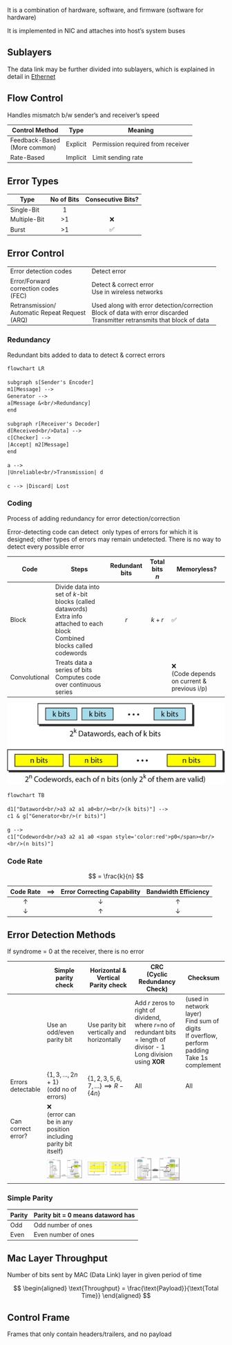 It is a combination of hardware, software, and firmware (software for hardware)

It is implemented in NIC and attaches into host’s system buses

## Sublayers

The data link may be further divided into sublayers, which is explained in detail in [Ethernet](08_Ethernet.md)

## Flow Control

Handles mismatch b/w sender’s and receiver’s speed

| Control Method                    | Type     | Meaning                           |
| --------------------------------- | -------- | --------------------------------- |
| Feedback-Based<br />(More common) | Explicit | Permission required from receiver |
| Rate-Based                        | Implicit | Limit sending rate                |

## Error Types

| Type         | No of Bits | Consecutive Bits? |
| ------------ | :--------: | :---------------: |
| Single-Bit   |     1      |                   |
| Multiple-Bit |     >1     |         ❌         |
| Burst        |     >1     |         ✅         |

## Error Control

|                                                          |                                                              |
| -------------------------------------------------------- | ------------------------------------------------------------ |
| Error detection codes                                    | Detect error                                                 |
| Error/Forward<br />correction codes<br />(FEC)           | Detect & correct error<br />Use in wireless networks         |
| Retransmission/<br />Automatic Repeat Request<br />(ARQ) | Used along with error detection/correction<br />Block of data with error discarded<br />Transmitter retransmits that block of data |

### Redundancy

Redundant bits added to data to detect & correct errors

```mermaid
flowchart LR

subgraph s[Sender's Encoder]
m1[Message] -->
Generator -->
a[Message &<br/>Redundancy]
end

subgraph r[Receiver's Decoder]
d[Received<br/>Data] -->
c[Checker] -->
|Accept| m2[Message]
end

a -->
|Unreliable<br/>Transmission| d

c --> |Discard| Lost
```

### Coding

Process of adding redundancy for error detection/correction

Error-detecting code can detect  only types of errors for which it is designed;
other types of errors may remain undetected.
There is no way to detect every possible error

| Code          | Steps                                                        | Redundant bits | Total bits<br />$n$ | Memoryless?                                     |
| ------------- | ------------------------------------------------------------ | :------------: | :-----------------: | ----------------------------------------------- |
| Block         | Divide data into set of $k$-bit blocks (called datawords) <br />Extra info attached to each block<br />Combined blocks called codewords |      $r$       |        $k+r$        | ✅                                               |
| Convolutional | Treats data a series of bits<br />Computes code over continuous series |                |                     | ❌<br />(Code depends on current & previous i/p) |

![image-20230404220718845](./assets/image-20230404220718845.png)

```mermaid
flowchart TB

d1["Dataword<br/>a3 a2 a1 a0<br/><br/>(k bits)"] -->
c1 & g["Generator<br/>(r bits)"]

g -->
c1["Codeword<br/>a3 a2 a1 a0 <span style='color:red'>p0</span><br/><br/>(n bits)"]
```

### Code Rate

$$
= \frac{k}{n}
$$

|  Code Rate   | $\implies$ | Error Correcting Capability | Bandwidth Efficiency |
| :----------: | :--------: | :-------------------------: | :------------------: |
|  $\uparrow$  |            |        $\downarrow$         |      $\uparrow$      |
| $\downarrow$ |            |         $\uparrow$          |     $\downarrow$     |

## Error Detection Methods

If syndrome = 0 at the receiver, there is no error

|                    | Simple parity check                                          | Horizontal & Vertical<br />Parity check                      | CRC<br />(Cyclic Redundancy Check)                           | Checksum                                                     |
| ------------------ | ------------------------------------------------------------ | ------------------------------------------------------------ | ------------------------------------------------------------ | ------------------------------------------------------------ |
|                    | Use an odd/even parity bit                                   | Use parity bit vertically and horizontally                   | Add $r$ zeros to right of dividend, where $r=$no of redundant bits = length of divisor - 1<br />Long division using **XOR** | (used in network layer)<br />Find sum of digits<br />If overflow, perform padding<br />Take 1s complement |
| Errors detectable  | $\{1, 3, \dots, 2n+1 \}$<br />(odd no of errors)             | $\{1, 2, 3, 5, 6, 7, \dots \} \implies R - \{4n\}$           | All                                                          | All                                                          |
| Can correct error? | ❌<br />(error can be in any position<br />including parity bit itself) |                                                              |                                                              |                                                              |
|                    | ![image-20230404221704670](./assets/image-20230404221704670.png) | ![image-20230404222907397](./assets/image-20230404222907397.png) | ![image-20230404223404139](./assets/image-20230404223404139.png) |                                                              |

### Simple Parity

| Parity | Parity bit = 0 means dataword has |
| ------ | --------------------------------- |
| Odd    | Odd number of ones                |
| Even   | Even number of ones               |

## Mac Layer Throughput

Number of bits sent by MAC (Data Link) layer in given period of time

$$
\begin{aligned}
\text{Throughput} = \frac{\text{Payload}}{\text{Total Time}}
\end{aligned}
$$

## Control Frame

Frames that only contain headers/trailers, and no payload
